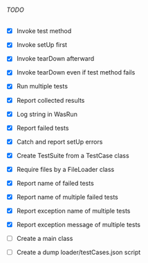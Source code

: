###### TODO 
- [x] Invoke test method
- [x] Invoke setUp first
- [x] Invoke tearDown afterward
- [x] Invoke tearDown even if test method fails
- [x] Run multiple tests
- [x] Report collected results
- [x] Log string in WasRun
- [x] Report failed tests
- [x] Catch and report setUp errors
- [x] Create TestSuite from a TestCase class
- [x] Require files by a FileLoader class
- [x] Report name of failed tests
- [x] Report name of multiple failed tests
- [x] Report exception name of multiple tests
- [x] Report exception message of multiple tests
- [ ] Create a main class
- [ ] Create a dump loader/testCases.json script

